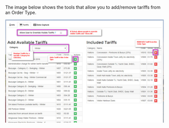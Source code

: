 ﻿The image below shows the tools that allow you to add/remove tariffs from an Order Type.

![Order Type Tariff Tools](img/addingTariffsToOrderType.jpg)